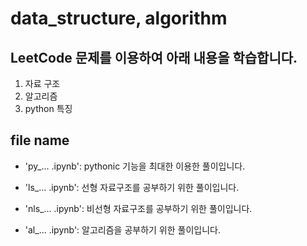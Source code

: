 # data_structure, algorithm

## LeetCode 문제를 이용하여 아래 내용을 학습합니다.

1. 자료 구조
2. 알고리즘
3. python 특징

## file name

- 'py_... .ipynb': pythonic 기능을 최대한 이용한 풀이입니다.

- 'ls_... .ipynb': 선형 자료구조를 공부하기 위한 풀이입니다.

- 'nls_... .ipynb': 비선형 자료구조를 공부하기 위한 풀이입니다.

- 'al_... .ipynb': 알고리즘을 공부하기 위한 풀이입니다.
